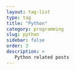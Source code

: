 ```yaml
---
layout: tag-list
type: tag
title: "Python"
category: programming
slug: python
sidebar: false
order: 3
description: >
   Python related posts
---
```

